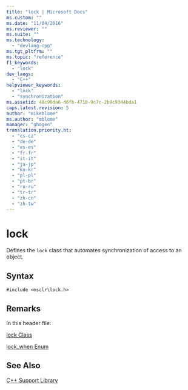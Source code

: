 ```yaml
---
title: "lock | Microsoft Docs"
ms.custom: ""
ms.date: "11/04/2016"
ms.reviewer: ""
ms.suite: ""
ms.technology: 
  - "devlang-cpp"
ms.tgt_pltfrm: ""
ms.topic: "reference"
f1_keywords: 
  - "lock"
dev_langs: 
  - "C++"
helpviewer_keywords: 
  - "lock"
  - "synchronization"
ms.assetid: 48c90da6-d6fb-4710-9c7c-2b9c9344bda1
caps.latest.revision: 5
author: "mikeblome"
ms.author: "mblome"
manager: "ghogen"
translation.priority.ht: 
  - "cs-cz"
  - "de-de"
  - "es-es"
  - "fr-fr"
  - "it-it"
  - "ja-jp"
  - "ko-kr"
  - "pl-pl"
  - "pt-br"
  - "ru-ru"
  - "tr-tr"
  - "zh-cn"
  - "zh-tw"
---
```

# lock
Defines the `lock` class that automates synchronization of access to an object.  
  
## Syntax  
  
```  
#include <msclr\lock.h>  
```  
  
## Remarks  
 In this header file:  
  
 [lock Class](../dotnet/lock-class.md)  
  
 [lock_when Enum](../dotnet/lock-when-enum.md)  
  
## See Also  
 [C++ Support Library](../dotnet/cpp-support-library.md)